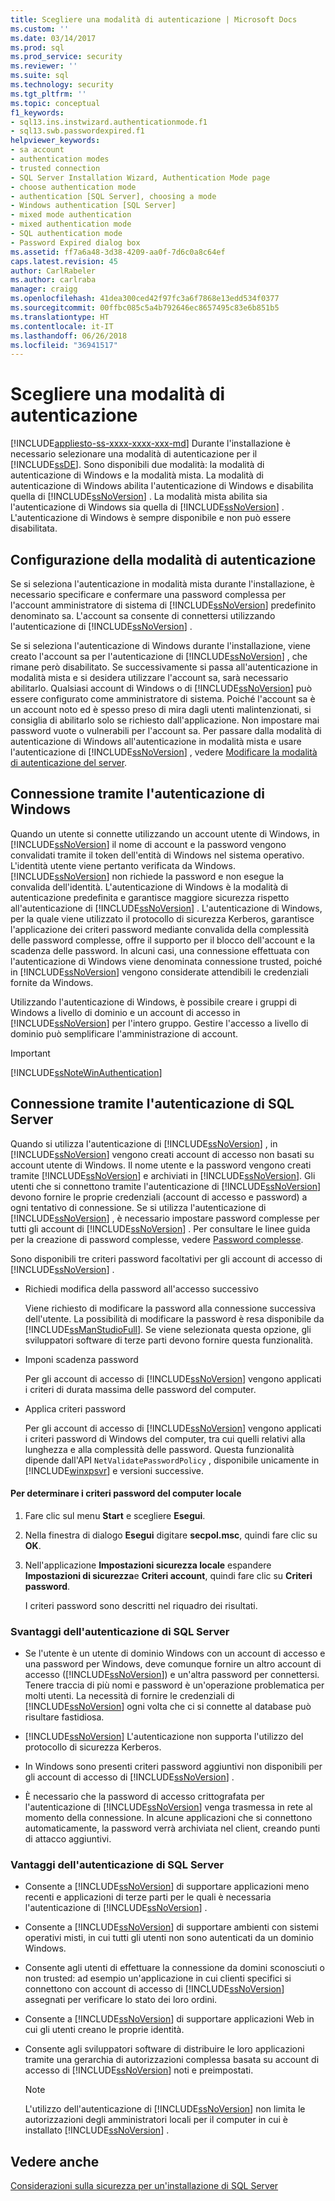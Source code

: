 ```yaml
---
title: Scegliere una modalità di autenticazione | Microsoft Docs
ms.custom: ''
ms.date: 03/14/2017
ms.prod: sql
ms.prod_service: security
ms.reviewer: ''
ms.suite: sql
ms.technology: security
ms.tgt_pltfrm: ''
ms.topic: conceptual
f1_keywords:
- sql13.ins.instwizard.authenticationmode.f1
- sql13.swb.passwordexpired.f1
helpviewer_keywords:
- sa account
- authentication modes
- trusted connection
- SQL Server Installation Wizard, Authentication Mode page
- choose authentication mode
- authentication [SQL Server], choosing a mode
- Windows authentication [SQL Server]
- mixed mode authentication
- mixed authentication mode
- SQL authentication mode
- Password Expired dialog box
ms.assetid: ff7a6a48-3d38-4209-aa0f-7d6c0a8c64ef
caps.latest.revision: 45
author: CarlRabeler
ms.author: carlraba
manager: craigg
ms.openlocfilehash: 41dea300ced42f97fc3a6f7868e13edd534f0377
ms.sourcegitcommit: 00ffbc085c5a4b792646ec8657495c83e6b851b5
ms.translationtype: HT
ms.contentlocale: it-IT
ms.lasthandoff: 06/26/2018
ms.locfileid: "36941517"
---
```

# <a name="choose-an-authentication-mode"></a>Scegliere una modalità di autenticazione
[!INCLUDE[appliesto-ss-xxxx-xxxx-xxx-md](../../includes/appliesto-ss-xxxx-xxxx-xxx-md.md)]
  Durante l'installazione è necessario selezionare una modalità di autenticazione per il [!INCLUDE[ssDE](../../includes/ssde-md.md)]. Sono disponibili due modalità: la modalità di autenticazione di Windows e la modalità mista. La modalità di autenticazione di Windows abilita l'autenticazione di Windows e disabilita quella di [!INCLUDE[ssNoVersion](../../includes/ssnoversion-md.md)] . La modalità mista abilita sia l'autenticazione di Windows sia quella di [!INCLUDE[ssNoVersion](../../includes/ssnoversion-md.md)] . L'autenticazione di Windows è sempre disponibile e non può essere disabilitata.  
  
## <a name="configuring-the-authentication-mode"></a>Configurazione della modalità di autenticazione  
 Se si seleziona l'autenticazione in modalità mista durante l'installazione, è necessario specificare e confermare una password complessa per l'account amministratore di sistema di [!INCLUDE[ssNoVersion](../../includes/ssnoversion-md.md)] predefinito denominato sa. L'account sa consente di connettersi utilizzando l'autenticazione di [!INCLUDE[ssNoVersion](../../includes/ssnoversion-md.md)] .  
  
 Se si seleziona l'autenticazione di Windows durante l'installazione, viene creato l'account sa per l'autenticazione di [!INCLUDE[ssNoVersion](../../includes/ssnoversion-md.md)] , che rimane però disabilitato. Se successivamente si passa all'autenticazione in modalità mista e si desidera utilizzare l'account sa, sarà necessario abilitarlo. Qualsiasi account di Windows o di [!INCLUDE[ssNoVersion](../../includes/ssnoversion-md.md)] può essere configurato come amministratore di sistema. Poiché l'account sa è un account noto ed è spesso preso di mira dagli utenti malintenzionati, si consiglia di abilitarlo solo se richiesto dall'applicazione. Non impostare mai password vuote o vulnerabili per l'account sa. Per passare dalla modalità di autenticazione di Windows all'autenticazione in modalità mista e usare l'autenticazione di [!INCLUDE[ssNoVersion](../../includes/ssnoversion-md.md)] , vedere [Modificare la modalità di autenticazione del server](../../database-engine/configure-windows/change-server-authentication-mode.md).  
  
## <a name="connecting-through-windows-authentication"></a>Connessione tramite l'autenticazione di Windows  
 Quando un utente si connette utilizzando un account utente di Windows, in [!INCLUDE[ssNoVersion](../../includes/ssnoversion-md.md)] il nome di account e la password vengono convalidati tramite il token dell'entità di Windows nel sistema operativo. L'identità utente viene pertanto verificata da Windows. [!INCLUDE[ssNoVersion](../../includes/ssnoversion-md.md)] non richiede la password e non esegue la convalida dell'identità. L'autenticazione di Windows è la modalità di autenticazione predefinita e garantisce maggiore sicurezza rispetto all'autenticazione di [!INCLUDE[ssNoVersion](../../includes/ssnoversion-md.md)] . L'autenticazione di Windows, per la quale viene utilizzato il protocollo di sicurezza Kerberos, garantisce l'applicazione dei criteri password mediante convalida della complessità delle password complesse, offre il supporto per il blocco dell'account e la scadenza delle password. In alcuni casi, una connessione effettuata con l'autenticazione di Windows viene denominata connessione trusted, poiché in [!INCLUDE[ssNoVersion](../../includes/ssnoversion-md.md)] vengono considerate attendibili le credenziali fornite da Windows.  
  
 Utilizzando l'autenticazione di Windows, è possibile creare i gruppi di Windows a livello di dominio e un account di accesso in [!INCLUDE[ssNoVersion](../../includes/ssnoversion-md.md)] per l'intero gruppo. Gestire l'accesso a livello di dominio può semplificare l'amministrazione di account.  
  
> [!IMPORTANT]  
>  [!INCLUDE[ssNoteWinAuthentication](../../includes/ssnotewinauthentication-md.md)]  
  
## <a name="connecting-through-sql-server-authentication"></a>Connessione tramite l'autenticazione di SQL Server  
 Quando si utilizza l'autenticazione di [!INCLUDE[ssNoVersion](../../includes/ssnoversion-md.md)] , in [!INCLUDE[ssNoVersion](../../includes/ssnoversion-md.md)] vengono creati account di accesso non basati su account utente di Windows. Il nome utente e la password vengono creati tramite [!INCLUDE[ssNoVersion](../../includes/ssnoversion-md.md)] e archiviati in [!INCLUDE[ssNoVersion](../../includes/ssnoversion-md.md)]. Gli utenti che si connettono tramite l'autenticazione di [!INCLUDE[ssNoVersion](../../includes/ssnoversion-md.md)] devono fornire le proprie credenziali (account di accesso e password) a ogni tentativo di connessione. Se si utilizza l'autenticazione di [!INCLUDE[ssNoVersion](../../includes/ssnoversion-md.md)] , è necessario impostare password complesse per tutti gli account di [!INCLUDE[ssNoVersion](../../includes/ssnoversion-md.md)] . Per consultare le linee guida per la creazione di password complesse, vedere [Password complesse](../../relational-databases/security/strong-passwords.md).  
  
 Sono disponibili tre criteri password facoltativi per gli account di accesso di [!INCLUDE[ssNoVersion](../../includes/ssnoversion-md.md)] .  
  
-   Richiedi modifica della password all'accesso successivo  
  
     Viene richiesto di modificare la password alla connessione successiva dell'utente. La possibilità di modificare la password è resa disponibile da [!INCLUDE[ssManStudioFull](../../includes/ssmanstudiofull-md.md)]. Se viene selezionata questa opzione, gli sviluppatori software di terze parti devono fornire questa funzionalità.  
  
-   Imponi scadenza password  
  
     Per gli account di accesso di [!INCLUDE[ssNoVersion](../../includes/ssnoversion-md.md)] vengono applicati i criteri di durata massima delle password del computer.  
  
-   Applica criteri password  
  
     Per gli account di accesso di [!INCLUDE[ssNoVersion](../../includes/ssnoversion-md.md)] vengono applicati i criteri password di Windows del computer, tra cui quelli relativi alla lunghezza e alla complessità delle password. Questa funzionalità dipende dall'API `NetValidatePasswordPolicy` , disponibile unicamente in [!INCLUDE[winxpsvr](../../includes/winxpsvr-md.md)] e versioni successive.  
  
#### <a name="to-determine-the-password-policies-of-the-local-computer"></a>Per determinare i criteri password del computer locale  
  
1.  Fare clic sul menu **Start** e scegliere **Esegui**.  
  
2.  Nella finestra di dialogo **Esegui** digitare **secpol.msc**, quindi fare clic su **OK**.  
  
3.  Nell'applicazione **Impostazioni sicurezza locale** espandere **Impostazioni di sicurezza**e **Criteri account**, quindi fare clic su **Criteri password**.  
  
     I criteri password sono descritti nel riquadro dei risultati.  
  
### <a name="disadvantages-of-sql-server-authentication"></a>Svantaggi dell'autenticazione di SQL Server  
  
-   Se l'utente è un utente di dominio Windows con un account di accesso e una password per Windows, deve comunque fornire un altro account di accesso ([!INCLUDE[ssNoVersion](../../includes/ssnoversion-md.md)]) e un'altra password per connettersi. Tenere traccia di più nomi e password è un'operazione problematica per molti utenti. La necessità di fornire le credenziali di [!INCLUDE[ssNoVersion](../../includes/ssnoversion-md.md)] ogni volta che ci si connette al database può risultare fastidiosa.  
  
-   [!INCLUDE[ssNoVersion](../../includes/ssnoversion-md.md)] L'autenticazione non supporta l'utilizzo del protocollo di sicurezza Kerberos.  
  
-   In Windows sono presenti criteri password aggiuntivi non disponibili per gli account di accesso di [!INCLUDE[ssNoVersion](../../includes/ssnoversion-md.md)] .  
  
-   È necessario che la password di accesso crittografata per l'autenticazione di [!INCLUDE[ssNoVersion](../../includes/ssnoversion-md.md)] venga trasmessa in rete al momento della connessione. In alcune applicazioni che si connettono automaticamente, la password verrà archiviata nel client, creando punti di attacco aggiuntivi.  
  
### <a name="advantages-of-sql-server-authentication"></a>Vantaggi dell'autenticazione di SQL Server  
  
-   Consente a [!INCLUDE[ssNoVersion](../../includes/ssnoversion-md.md)] di supportare applicazioni meno recenti e applicazioni di terze parti per le quali è necessaria l'autenticazione di [!INCLUDE[ssNoVersion](../../includes/ssnoversion-md.md)] .  
  
-   Consente a [!INCLUDE[ssNoVersion](../../includes/ssnoversion-md.md)] di supportare ambienti con sistemi operativi misti, in cui tutti gli utenti non sono autenticati da un dominio Windows.  
  
-   Consente agli utenti di effettuare la connessione da domini sconosciuti o non trusted: ad esempio un'applicazione in cui clienti specifici si connettono con account di accesso di [!INCLUDE[ssNoVersion](../../includes/ssnoversion-md.md)] assegnati per verificare lo stato dei loro ordini.  
  
-   Consente a [!INCLUDE[ssNoVersion](../../includes/ssnoversion-md.md)] di supportare applicazioni Web in cui gli utenti creano le proprie identità.  
  
-   Consente agli sviluppatori software di distribuire le loro applicazioni tramite una gerarchia di autorizzazioni complessa basata su account di accesso di [!INCLUDE[ssNoVersion](../../includes/ssnoversion-md.md)] noti e preimpostati.  
  
    > [!NOTE]  
    >  L'utilizzo dell'autenticazione di [!INCLUDE[ssNoVersion](../../includes/ssnoversion-md.md)] non limita le autorizzazioni degli amministratori locali per il computer in cui è installato [!INCLUDE[ssNoVersion](../../includes/ssnoversion-md.md)] .  
  
## <a name="see-also"></a>Vedere anche  
 [Considerazioni sulla sicurezza per un'installazione di SQL Server](../../sql-server/install/security-considerations-for-a-sql-server-installation.md)  
  
  
